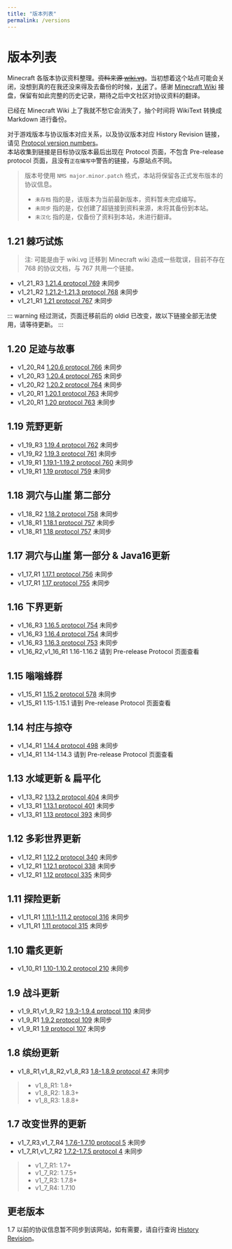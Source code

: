 ```yaml
---
title: "版本列表"
permalink: /versions
---
```


# 版本列表

Minecraft 各版本协议资料整理。~~资料来源 [wiki.vg](https://wiki.vg/Protocol)~~。当初想着这个站点可能会关闭，没想到真的在我还没来得及去备份的时候，[关闭](https://tkte.ch/articles/2024/11/11/sunsetting.html)了。感谢 [Minecraft Wiki](https://minecraft.wiki/w/Minecraft_Wiki:Projects/wiki.vg_merge#Project_pages) 接盘，保留有如此完整的历史记录，期待之后中文社区对协议资料的翻译。

已经在 Minecraft Wiki 上了我就不愁它会消失了，抽个时间将 WikiText 转换成 Markdown 进行备份。

对于游戏版本与协议版本对应关系，以及协议版本对应 History Revision 链接，请见 [Protocol version numbers](https://minecraft.wiki/w/Minecraft_Wiki:Projects/wiki.vg_merge/Protocol_version_numbers)。  
本站收集到链接是目标协议版本最后出现在 Protocol 页面，不包含 Pre-release protocol 页面，且没有`正在编写中`警告的链接，与原站点不同。

> 版本号使用 `NMS major.minor.patch` 格式，本站将保留各正式发布版本的协议信息。
>
> + `未存档` 指的是，该版本为当前最新版本，资料暂未完成编写。
> + `未同步` 指的是，仅创建了超链接到资料来源，未将其备份到本站。
> + `未汉化` 指的是，仅备份了资料到本站，未进行翻译。

## 1.21 棘巧试炼

> 注: 可能是由于 wiki.vg 迁移到 Minecraft wiki 造成一些耽误，目前不存在 768 的协议文档，与 767 共用一个链接。

+ v1_21_R3 [1.21.4 protocol 769](https://minecraft.wiki/w/Java_Edition_protocol) 未同步
+ v1_21_R2 [1.21.2-1.21.3 protocol 768](https://minecraft.wiki/w/Java_Edition_protocol?oldid=2789623) 未同步
+ v1_21_R1 [1.21 protocol 767](https://minecraft.wiki/w/Java_Edition_protocol?oldid=2789623) 未同步

::: warning
经过测试，页面迁移前后的 oldid 已改变，故以下链接全部无法使用，请等待更新。
:::

## 1.20 足迹与故事

+ v1_20_R4 [1.20.6 protocol 766](https://minecraft.wiki/w/Java_Edition_protocol?oldid=19325) 未同步
+ v1_20_R3 [1.20.4 protocol 765](https://minecraft.wiki/w/Java_Edition_protocol?oldid=19208) 未同步
+ v1_20_R2 [1.20.2 protocol 764](https://minecraft.wiki/w/Java_Edition_protocol?oldid=18641) 未同步
+ v1_20_R1 [1.20.1 protocol 763](https://minecraft.wiki/w/Java_Edition_protocol?oldid=18375) 未同步
+ v1_20_R1 [1.20 protocol 763](https://minecraft.wiki/w/Java_Edition_protocol?oldid=18256) 未同步

## 1.19 荒野更新

+ v1_19_R3 [1.19.4 protocol 762](https://minecraft.wiki/w/Java_Edition_protocol?oldid=18242) 未同步
+ v1_19_R2 [1.19.3 protocol 761](https://minecraft.wiki/w/Java_Edition_protocol?oldid=18071) 未同步
+ v1_19_R1 [1.19.1-1.19.2 protocol 760](https://minecraft.wiki/w/Java_Edition_protocol?oldid=17873) 未同步
+ v1_19_R1 [1.19 protocol 759](https://minecraft.wiki/w/Java_Edition_protocol?oldid=17663) 未同步

## 1.18 洞穴与山崖 第二部分

+ v1_18_R2 [1.18.2 protocol 758](https://minecraft.wiki/w/Java_Edition_protocol?oldid=17499) 未同步
+ v1_18_R1 [1.18.1 protocol 757](https://minecraft.wiki/w/Java_Edition_protocol?oldid=17341) 未同步
+ v1_18_R1 [1.18 protocol 757](https://minecraft.wiki/w/Java_Edition_protocol?oldid=17184) 未同步

## 1.17 洞穴与山崖 第一部分 & Java16更新

+ v1_17_R1 [1.17.1 protocol 756](https://minecraft.wiki/w/Java_Edition_protocol?oldid=17159) 未同步
+ v1_17_R1 [1.17 protocol 755](https://minecraft.wiki/w/Java_Edition_protocol?oldid=16866) 未同步

## 1.16 下界更新

+ v1_16_R3 [1.16.5 protocol 754](https://minecraft.wiki/w/Java_Edition_protocol?oldid=16681) 未同步
+ v1_16_R3 [1.16.4 protocol 754](https://minecraft.wiki/w/Java_Edition_protocol?oldid=16317) 未同步
+ v1_16_R3 [1.16.3 protocol 753](https://minecraft.wiki/w/Java_Edition_protocol?oldid=16091) 未同步
+ v1_16_R2,v1_16_R1 1.16-1.16.2 请到 Pre-release Protocol 页面查看

## 1.15 嗡嗡蜂群

+ v1_15_R1 [1.15.2 protocol 578](https://minecraft.wiki/w/Java_Edition_protocol?oldid=15901) 未同步
+ v1_15_R1 1.15-1.15.1 请到 Pre-release Protocol 页面查看

## 1.14 村庄与掠夺

+ v1_14_R1 [1.14.4 protocol 498](https://minecraft.wiki/w/Java_Edition_protocol?oldid=15289) 未同步
+ v1_14_R1 1.14-1.14.3 请到 Pre-release Protocol 页面查看

## 1.13 水域更新 & 扁平化

+ v1_13_R2 [1.13.2 protocol 404](https://minecraft.wiki/w/Java_Edition_protocol?oldid=14889) 未同步
+ v1_13_R1 [1.13.1 protocol 401](https://minecraft.wiki/w/Java_Edition_protocol?oldid=14301) 未同步
+ v1_13_R1 [1.13 protocol 393](https://minecraft.wiki/w/Java_Edition_protocol?oldid=14300) 未同步

## 1.12 多彩世界更新

+ v1_12_R1 [1.12.2 protocol 340](https://minecraft.wiki/w/Java_Edition_protocol?oldid=14204) 未同步
+ v1_12_R1 [1.12.1 protocol 338](https://minecraft.wiki/w/Java_Edition_protocol?oldid=13339) 未同步
+ v1_12_R1 [1.12 protocol 335](https://minecraft.wiki/w/Java_Edition_protocol?oldid=13286) 未同步

## 1.11 探险更新

+ v1_11_R1 [1.11.1-1.11.2 protocol 316](https://minecraft.wiki/w/Java_Edition_protocol?oldid=8543) 未同步
+ v1_11_R1 [1.11 protocol 315](https://minecraft.wiki/w/Java_Edition_protocol?oldid=8405) 未同步

## 1.10 霜炙更新

+ v1_10_R1 [1.10-1.10.2 protocol 210](https://minecraft.wiki/w/Java_Edition_protocol?oldid=8235) 未同步

## 1.9 战斗更新

+ v1_9_R1,v1_9_R2 [1.9.3-1.9.4 protocol 110](https://minecraft.wiki/w/Java_Edition_protocol?oldid=7959) 未同步
+ v1_9_R1 [1.9.2 protocol 109](https://minecraft.wiki/w/Java_Edition_protocol?oldid=7817) 未同步
+ v1_9_R1 [1.9 protocol 107](https://minecraft.wiki/w/Java_Edition_protocol?oldid=7644) 未同步

## 1.8 缤纷更新

+ v1_8_R1,v1_8_R2,v1_8_R3 [1.8-1.8.9 protocol 47](https://minecraft.wiki/w/Java_Edition_protocol?oldid=7368) 未同步

> - v1_8_R1: 1.8+
> - v1_8_R2: 1.8.3+
> - v1_8_R3: 1.8.8+

## 1.7 改变世界的更新

+ v1_7_R3,v1_7_R4 [1.7.6-1.7.10 protocol 5](https://minecraft.wiki/w/Java_Edition_protocol?oldid=6003) 未同步
+ v1_7_R1,v1_7_R2 [1.7.2-1.7.5 protocol 4](https://minecraft.wiki/w/Java_Edition_protocol?oldid=5486) 未同步

> - v1_7_R1: 1.7+
> - v1_7_R2: 1.7.5+
> - v1_7_R3: 1.7.8+
> - v1_7_R4: 1.7.10

## 更老版本

1.7 以前的协议信息暂不同步到该网站，如有需要，请自行查询 [History Revision](https://minecraft.wiki/w/Java_Edition_protocol?offset=20131029123800&limit=500&action=history)。
